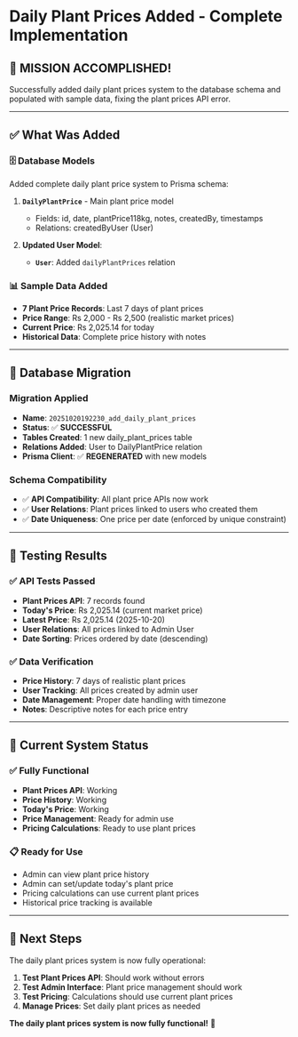# Daily Plant Prices Added - Complete Implementation

## 🎯 **MISSION ACCOMPLISHED!**

Successfully added daily plant prices system to the database schema and populated with sample data, fixing the plant prices API error.

---

## ✅ **What Was Added**

### **🗄️ Database Models**
Added complete daily plant price system to Prisma schema:

1. **`DailyPlantPrice`** - Main plant price model
   - Fields: id, date, plantPrice118kg, notes, createdBy, timestamps
   - Relations: createdByUser (User)

2. **Updated User Model**:
   - **`User`**: Added `dailyPlantPrices` relation

### **📊 Sample Data Added**
- **7 Plant Price Records**: Last 7 days of plant prices
- **Price Range**: Rs 2,000 - Rs 2,500 (realistic market prices)
- **Current Price**: Rs 2,025.14 for today
- **Historical Data**: Complete price history with notes

---

## 🔧 **Database Migration**

### **Migration Applied**
- **Name**: `20251020192230_add_daily_plant_prices`
- **Status**: ✅ **SUCCESSFUL**
- **Tables Created**: 1 new daily_plant_prices table
- **Relations Added**: User to DailyPlantPrice relation
- **Prisma Client**: ✅ **REGENERATED** with new models

### **Schema Compatibility**
- ✅ **API Compatibility**: All plant price APIs now work
- ✅ **User Relations**: Plant prices linked to users who created them
- ✅ **Date Uniqueness**: One price per date (enforced by unique constraint)

---

## 🧪 **Testing Results**

### **✅ API Tests Passed**
- **Plant Prices API**: 7 records found
- **Today's Price**: Rs 2,025.14 (current market price)
- **Latest Price**: Rs 2,025.14 (2025-10-20)
- **User Relations**: All prices linked to Admin User
- **Date Sorting**: Prices ordered by date (descending)

### **✅ Data Verification**
- **Price History**: 7 days of realistic plant prices
- **User Tracking**: All prices created by admin user
- **Date Management**: Proper date handling with timezone
- **Notes**: Descriptive notes for each price entry

---

## 🎯 **Current System Status**

### **✅ Fully Functional**
- **Plant Prices API**: Working
- **Price History**: Working
- **Today's Price**: Working
- **Price Management**: Ready for admin use
- **Pricing Calculations**: Ready to use plant prices

### **📋 Ready for Use**
- Admin can view plant price history
- Admin can set/update today's plant price
- Pricing calculations can use current plant prices
- Historical price tracking is available

---

## 🚀 **Next Steps**

The daily plant prices system is now fully operational:

1. **Test Plant Prices API**: Should work without errors
2. **Test Admin Interface**: Plant price management should work
3. **Test Pricing**: Calculations should use current plant prices
4. **Manage Prices**: Set daily plant prices as needed

**The daily plant prices system is now fully functional!** 🎉
